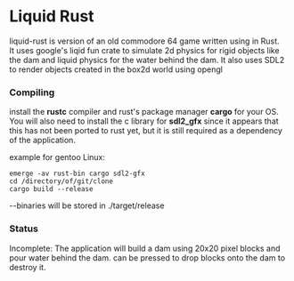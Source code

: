 # Liquid Rust
liquid-rust is version of an old commodore 64 game written using in Rust.  
It uses google's liqid fun crate to simulate 2d physics for rigid objects like 
the dam and liquid physics for the water behind the dam.  It also uses SDL2 to 
render objects created in the box2d world using opengl
### Compiling
install the **rustc** compiler and rust's package manager **cargo** for your OS.
You will also need to install the c library for **sdl2_gfx** since it appears
that this has not been ported to rust yet, but it is still required as a dependency
of the application.

example for gentoo Linux:
```shell
emerge -av rust-bin cargo sdl2-gfx
cd /directory/of/git/clone
cargo build --release
```

--binaries will be stored in ./target/release 
### Status
Incomplete: The application will build a dam using 20x20 pixel blocks and pour
water behind the dam.  <space> can be pressed to drop blocks onto the dam to 
destroy it.